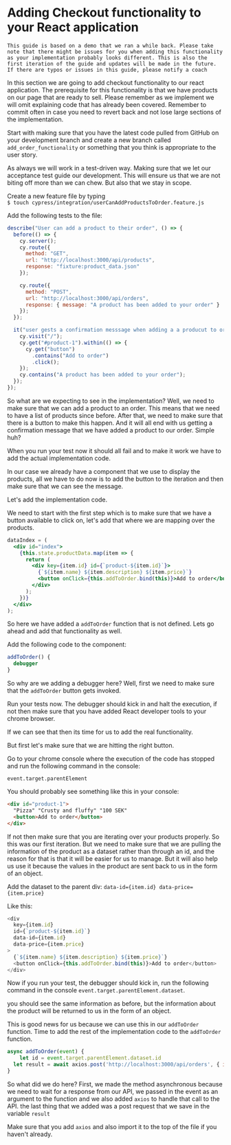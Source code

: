 # Adding Checkout functionality to your React application

```
This guide is based on a demo that we ran a while back. Please take note that there might be issues for you when adding this functionality as your implementation probably looks different. This is also the first iteration of the guide and updates will be made in the future.
If there are typos or issues in this guide, please notify a coach
```

In this section we are going to add checkout functionality to our react application.
The prerequisite for this functionality is that we have products on our page that are ready to sell. Please remember as we implement we will omit explaining code that has already been covered. Remember to commit often in case you need to revert back and not lose large sections of the implementation.

Start with making sure that you have the latest code pulled from GitHub on your development branch and create a new branch called `add_order_functionality` or something that you think is appropriate to the user story.

As always we will work in a test-driven way. Making sure that we let our acceptance test guide our development. This will ensure us that we are not biting off more than we can chew. But also that we stay in scope.

Create a new feature file by typing  
`$ touch cypress/integration/userCanAddProductsToOrder.feature.js`

Add the following tests to the file:

```js
describe("User can add a product to their order", () => {
  before(() => {
    cy.server();
    cy.route({
      method: "GET",
      url: "http://localhost:3000/api/products",
      response: "fixture:product_data.json"
    });

    cy.route({
      method: "POST",
      url: "http://localhost:3000/api/orders",
      response: { message: "A product has been added to your order" }
    });
  });

  it("user gests a confirmation messsage when adding a a producut to order", () => {
    cy.visit("/");
    cy.get("#product-1").within(() => {
      cy.get("button")
        .contains("Add to order")
        .click();
    });
    cy.contains("A product has been added to your order");
  });
});
```

So what are we expecting to see in the implementation? Well, we need to make sure that we can add a product to an order. This means that we need to have a list of products since before. After that, we need to make sure that there is a button to make this happen. And it will all end with us getting a confirmation message that we have added a product to our order. Simple huh?

When you run your test now it should all fail and to make it work we have to add the actual implementation code.

In our case we already have a component that we use to display the products, all we have to do now is to add the button to the iteration and then make sure that we can see the message.

Let's add the implementation code.

We need to start with the first step which is to make sure that we have a button available to click on, let's add that where we are mapping over the products.

```jsx
dataIndex = (
  <div id="index">
    {this.state.productData.map(item => {
      return (
        <div key={item.id} id={`product-${item.id}`}>
          {`${item.name} ${item.description} ${item.price}`}
          <button onClick={this.addToOrder.bind(this)}>Add to order</button>
        </div>
      );
    })}
  </div>
);
```

So here we have added a `addToOrder` function that is not defined. Lets go ahead and add that functionality as well.

Add the following code to the component:

```js
addToOrder() {
  debugger
}
```

So why are we adding a debugger here? Well, first we need to make sure that the `addToOrder` button gets invoked.

Run your tests now. The debugger should kick in and halt the execution, if not then make sure that you have added React developer tools to your chrome browser.

If we can see that then its time for us to add the real functionality.

But first let's make sure that we are hitting the right button.

Go to your chrome console where the execution of the code has stopped and run the following command in the console:

`event.target.parentElement`

You should probably see something like this in your console:

```html
<div id="product-1">
  "Pizza" "Crusty and fluffy" "100 SEK"
  <button>Add to order</button>
</div>
```

If not then make sure that you are iterating over your products properly.
So this was our first iteration. But we need to make sure that we are pulling the information of the product as a dataset rather than through an id, and the reason for that is that it will be easier for us to manage. But it will also help us use it because the values in the product are sent back to us in the form of an object.

Add the dataset to the parent div:
`data-id={item.id} data-price={item.price}`

Like this:

```js
<div
  key={item.id}
  id={`product-${item.id}`}
  data-id={item.id}
  data-price={item.price}
>
  {`${item.name} ${item.description} ${item.price}`}
  <button onClick={this.addToOrder.bind(this)}>Add to order</button>
</div>
```

Now if you run your test, the debugger should kick in, run the following command in the console `event.target.parentElement.dataset`.

you should see the same information as before, but the information about the product will be returned to us in the form of an object.

This is good news for us because we can use this in our `addToOrder` function. Time to add the rest of the implementation code to the `addToOrder` function.

```js
async addToOrder(event) {
	let id = event.target.parentElement.dataset.id
  let result = await axios.post('http://localhost:3000/api/orders', { id: id } )
}
```

So what did we do here? First, we made the method asynchronous because we need to wait for a response from our API, we passed in the event as an argument to the function and we also added `axios` to handle that call to the API. the last thing that we added was a post request that we save in the variable `result`

Make sure that you add `axios` and also import it to the top of the file if you haven't already.

